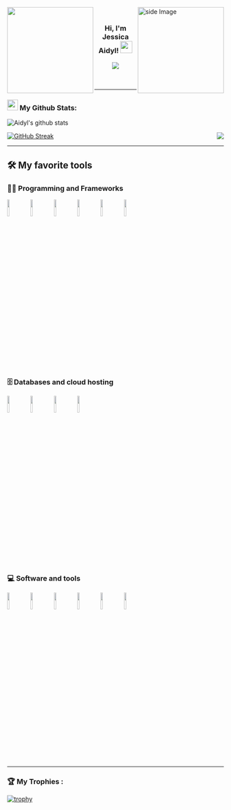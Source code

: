 <img align='left' src='https://octodex.github.com/images/hula_loop_octodex03.gif' width='200"'>

<img src="https://github.com/sciencepal/sciencepal/blob/master/assets/life_balance.gif" alt="side Image" align="right" width="200" height="auto" />

<h3 align="center">
  <p align="center"><img src="https://komarev.com/ghpvc/?username=Aidyl98&style=flat-square&color=673AB5" alt=""></p>
  
  Hi, I'm Jessica Aidyl!
    <img src="https://media.giphy.com/media/hvRJCLFzcasrR4ia7z/giphy.gif" width="28">

  <a href="https://git.io/typing-svg"><img src="https://readme-typing-svg.herokuapp.com?font=Indie+Flower&size=23&duration=4500&color=673AB5&center=true&vCenter=true&lines=Full-Stack+Flutter+Developer.;Experienced+UI%2FUX+Designer.;%2B5+years+of+coding+experience."></a>
  
</h3>

<br />

---

### <img src='https://media1.giphy.com/media/du3J3cXyzhj75IOgvA/giphy.gif?cid=ecf05e47x2g034i9pzwtzzsd3xgg2w9nr94t4tflbbgo3008&rid=giphy.gif' width='25px'> My Github Stats:
![Aidyl's github stats](https://github-readme-stats.vercel.app/api?username=Aidyl98&show_icons=true&theme=radical&count_private=true&include_all_commits=true)

<p align="right">
  <a href="https://github.com/Aidyl98/github-readme-stats"><img align="right" src="https://github-readme-stats.vercel.app/api/top-langs/?username=Aidyl98&layout=compact&       count_private=true&theme=radical"/></a>
</p>

[![GitHub Streak](http://github-readme-streak-stats.herokuapp.com?user=Aidyl98&theme=radical&date_format=j%20M%5B%20Y%5D&count_private=true)](https://git.io/streak-stats)




---

## 🛠️ My favorite tools

### 👨‍💻 Programming and Frameworks
<code><img width="10%" src="https://www.vectorlogo.zone/logos/flutterio/flutterio-ar21.svg"></code>
<code><img width="10%" src="https://www.vectorlogo.zone/logos/dartlang/dartlang-ar21.svg"></code>
<code><img width="10%" src="https://www.vectorlogo.zone/logos/java/java-ar21.svg"></code>
<code><img width="10%" src="https://www.vectorlogo.zone/logos/springio/springio-ar21.svg"></code>
<code><img width="10%" src="https://www.vectorlogo.zone/logos/gradle/gradle-ar21.svg"></code>
<code><img width="10%" src="https://www.vectorlogo.zone/logos/git-scm/git-scm-ar21.svg"></code>

### 🗄️ Databases and cloud hosting
<code><img width="10%" src="https://www.vectorlogo.zone/logos/github/github-ar21.svg"></code>
<code><img width="10%" src="https://www.vectorlogo.zone/logos/sqlite/sqlite-ar21.svg"></code>
<code><img width="10%" src="https://www.vectorlogo.zone/logos/mysql/mysql-ar21.svg"></code>
<code><img width="10%" src="https://www.vectorlogo.zone/logos/postgresql/postgresql-ar21.svg"></code>

### 💻 Software and tools
<code><img width="10%" src="https://www.vectorlogo.zone/logos/android/android-ar21.svg"></code>
<code><img width="10%" src="https://www.vectorlogo.zone/logos/visualstudio_code/visualstudio_code-ar21.svg"></code>
<code><img width="10%" src="https://www.vectorlogo.zone/logos/gitkraken/gitkraken-ar21.svg"></code>
<code><img width="10%" src="https://www.vectorlogo.zone/logos/gitlab/gitlab-ar21.svg"></code>
<code><img width="10%" src="https://www.vectorlogo.zone/logos/stackoverflow/stackoverflow-ar21.svg"></code>
<code><img width="10%" src="https://www.vectorlogo.zone/logos/adobe_illustrator/adobe_illustrator-ar21.svg"></code>

---

### 🏆 My Trophies :

[![trophy](https://github-profile-trophy.vercel.app/?username=Aidyl98)](https://github.com/Aidyl98)

<!---
Aidyl98/Aidyl98 is a ✨ special ✨ repository because its `README.md` (this file) appears on your GitHub profile.
You can click the Preview link to take a look at your changes.
--->
